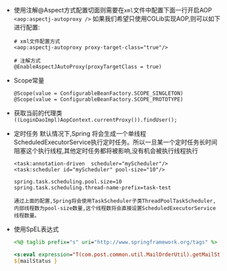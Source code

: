 * 使用注解@Aspect方式配置切面则需要在`xml`文件中配置下面一行开启AOP
  `<aop:aspectj-autoproxy />`
  如果我们希望只使用CGLib实现AOP,则可以如下进行配置:

  ```
  # xml文件配置方式
  <aop:aspectj-autoproxy proxy-target-class="true"/>
  
  # 注解方式
  @EnableAspectJAutoProxy(proxyTargetClass = true)
  ```

* Scope常量

  ```
  @Scope(value = ConfigurableBeanFactory.SCOPE_SINGLETON)
  @Scope(value = ConfigurableBeanFactory.SCOPE_PROTOTYPE)
  ```

* 获取当前的代理类
  `((LoginDaoImpl)AopContext.currentProxy()).findUser();`

* 定时任务
  默认情况下,Spring 将会生成一个单线程ScheduledExecutorService执行定时任务。所以一旦某一个定时任务长时间阻塞这个执行线程,其他定时任务都将被影响,没有机会被执行线程执行

  ```
  <task:annotation-driven  scheduler="myScheduler"/>
  <task:scheduler id="myScheduler" pool-size="10"/>
  
  spring.task.scheduling.pool.size=10
  spring.task.scheduling.thread-name-prefix=task-test
  
  通过上面的配置,Spring将会使用TaskScheduler子类ThreadPoolTaskScheduler,内部线程数为pool-size数量,这个线程数将会直接设置ScheduledExecutorService线程数量。
  ```

* 使用SpEL表达式

  ```jsp
  <%@ taglib prefix="s" uri="http://www.springframework.org/tags" %>
  
  <s:eval expression="T(com.post.common.util.MailOrderUtil).getMailStatus(mailOrder.mailStatus)" var="mailStatus" />
  ${mailStatus }
  ```

  

